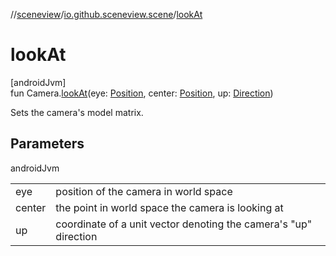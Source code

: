 //[sceneview](../../index.md)/[io.github.sceneview.scene](index.md)/[lookAt](look-at.md)

# lookAt

[androidJvm]\
fun Camera.[lookAt](look-at.md)(eye: [Position](../io.github.sceneview.math/index.md#945960193%2FClasslikes%2F-1571379623), center: [Position](../io.github.sceneview.math/index.md#945960193%2FClasslikes%2F-1571379623), up: [Direction](../io.github.sceneview.math/index.md#1758682841%2FClasslikes%2F-1571379623))

Sets the camera's model matrix.

## Parameters

androidJvm

| | |
|---|---|
| eye | position of the camera in world space |
| center | the point in world space the camera is looking at |
| up | coordinate of a unit vector denoting the camera's &quot;up&quot; direction |
